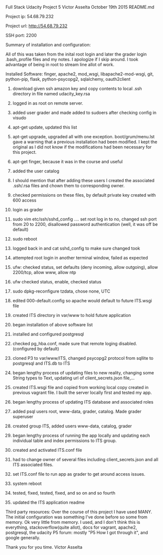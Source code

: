 Full Stack Udacity Project 5
Victor Asselta
October 19th 2015
README.md

Project ip:
54.68.79.232

Project url:
http://54.68.79.232

SSH port:
2200

Summary of installation and configuration:

  All of this was taken from the inital root login and later the grader login .bash_profile files and my notes.
  I apologize if I skip around. I took advantage of being in root to stream line allot of work.

Installed Software:
finger, apache2, mod_wsgi, libapache2-mod-wsgi, git, python-pip, flask, python-psycopg2, sqlalchemy, oauth2client

1) download given ssh amazon key and copy contents to local .ssh directory in file named udacity_key.rsa

2) logged in as root on remote server.

3) added user grader and made added to sudoers after checking config in visudo

4) apt-get update, updated this list

5) apt-get upgrade, upgraded all with one exception. boot/grum/menu.lst gave a warning that a previous installation had been modified. I kept the original as I did not know if the modifications had been necessary for this project.

6) apt-get finger, because it was in the course and useful

7) added the user catalog

8) I should mention that after adding these users I created the associated .ssh/<name>.rsa files and chown them to corresponding owner.

9) checked permissions on these files, by default private key created with 600 access

10) login as grader

11) sudo vim etc/ssh/sshd_config .... set root log in to no, changed ssh port from 20 to 2200, disallowed password authentication (well, it was off be default)

12) sudo reboot

13) logged back in and cat sshd_config to make sure changed took

14) attempted root login in another terminal window, failed as expected

15) ufw: checked status, set defaults (deny incoming, allow outgoing), allow 2200/tcp, allow www, allow ntp

16) ufw checked status, enable, checked status

17) sudo dpkg-reconfigure tzdata, chose none, UTC

18) edited 000-default.config so apache would default to future ITS.wsgi file

19) created ITS directory in var/www to hold future application

20) began installation of above software list

21) installed and configured postgresql

22) checked pg_hba.conf, made sure that remote loging disabled. (configured by default)

23) cloned P3 to var/www/ITS, changed psycopg2 protocol from sqllite to postgresql and ITS.db to ITS

24) began lengthy process of updating files to new reality, changing some String types to Text, updating url of client_secrets.json file,...

25) created ITS.wsgi file and copied from working local copy created in previous vagrant file. I built the server locally first and tested my app.

26) began lengthy process of updating ITS database and associated roles

27) added psql users root, www-data, grader, catalog. Made grader superuser

28) created group ITS, added users www-data, catalog, grader

29) began lengthy process of running the app locally and updating each individual table and index permissions to ITS group.

30) created and activated ITS.conf file

31) had to change owner of several files including client_secrets.json and all ITS associated files.

32) set ITS.conf file to run app as grader to get around access issues.

33) system reboot

34) tested, fixed, tested, fixed, and so on and so fourth

35) updated the ITS application readme

Third party resources:
Over the course of this project I have used MANY. The initial configuration was something I've done before so some from memory. Ok very little from memory.
I used, and I don't think this is everything, stackoverflow(quite allot), docs for vagrant, apache2, postgresql, the udacity P5 forum: mostly "P5 How I got through it", and google generally.

Thank you for you time.
Victor Asselta
